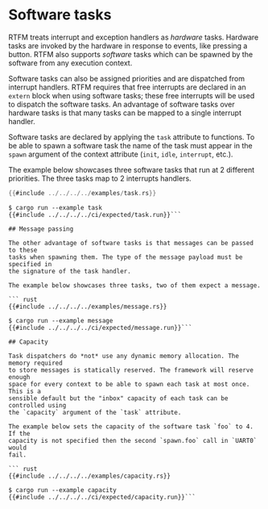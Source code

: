# Software tasks

RTFM treats interrupt and exception handlers as *hardware* tasks. Hardware tasks
are invoked by the hardware in response to events, like pressing a button. RTFM
also supports *software* tasks which can be spawned by the software from any
execution context.

Software tasks can also be assigned priorities and are dispatched from interrupt
handlers. RTFM requires that free interrupts are declared in an `extern` block
when using software tasks; these free interrupts will be used to dispatch the
software tasks. An advantage of software tasks over hardware tasks is that many
tasks can be mapped to a single interrupt handler.

Software tasks are declared by applying the `task` attribute to functions. To be
able to spawn a software task the name of the task must appear in the `spawn`
argument of the context attribute (`init`, `idle`, `interrupt`, etc.).

The example below showcases three software tasks that run at 2 different
priorities. The three tasks map to 2 interrupts handlers.

``` rust
{{#include ../../../../examples/task.rs}}
```

``` console
$ cargo run --example task
{{#include ../../../../ci/expected/task.run}}```

## Message passing

The other advantage of software tasks is that messages can be passed to these
tasks when spawning them. The type of the message payload must be specified in
the signature of the task handler.

The example below showcases three tasks, two of them expect a message.

``` rust
{{#include ../../../../examples/message.rs}}
```

``` console
$ cargo run --example message
{{#include ../../../../ci/expected/message.run}}```

## Capacity

Task dispatchers do *not* use any dynamic memory allocation. The memory required
to store messages is statically reserved. The framework will reserve enough
space for every context to be able to spawn each task at most once. This is a
sensible default but the "inbox" capacity of each task can be controlled using
the `capacity` argument of the `task` attribute.

The example below sets the capacity of the software task `foo` to 4. If the
capacity is not specified then the second `spawn.foo` call in `UART0` would
fail.

``` rust
{{#include ../../../../examples/capacity.rs}}
```

``` console
$ cargo run --example capacity
{{#include ../../../../ci/expected/capacity.run}}```

